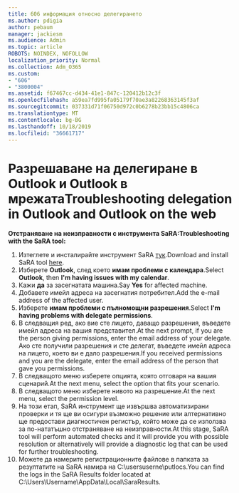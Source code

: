 ```yaml
---
title: 606 информация относно делегирането
ms.author: pdigia
author: pebaum
manager: jackiesm
ms.audience: Admin
ms.topic: article
ROBOTS: NOINDEX, NOFOLLOW
localization_priority: Normal
ms.collection: Adm_O365
ms.custom:
- "606"
- "3800004"
ms.assetid: f67467cc-d434-41e1-847c-120412b12c3f
ms.openlocfilehash: a59ea7fd995fa05179f70ae3a82268363145f3af
ms.sourcegitcommit: 037331d71f06750d972c0b6278b23bb15c4806ca
ms.translationtype: MT
ms.contentlocale: bg-BG
ms.lasthandoff: 10/18/2019
ms.locfileid: "36661717"
---
```

# <a name="troubleshooting-delegation-in-outlook-and-outlook-on-the-web"></a><span data-ttu-id="4402d-102">Разрешаване на делегиране в Outlook и Outlook в мрежата</span><span class="sxs-lookup"><span data-stu-id="4402d-102">Troubleshooting delegation in Outlook and Outlook on the web</span></span>

<span data-ttu-id="4402d-103">**Отстраняване на неизправности с инструмента SaRA:**</span><span class="sxs-lookup"><span data-stu-id="4402d-103">**Troubleshooting with the SaRA tool:**</span></span>

1. <span data-ttu-id="4402d-104">Изтеглете и инсталирайте инструмент SaRA [тук](https://aka.ms/SaRA-SkypeForBusinessSignIn).</span><span class="sxs-lookup"><span data-stu-id="4402d-104">Download and install SaRA tool [here](https://aka.ms/SaRA-SkypeForBusinessSignIn).</span></span>
1. <span data-ttu-id="4402d-105">Изберете **Outlook**, след което **имам проблеми с календара**.</span><span class="sxs-lookup"><span data-stu-id="4402d-105">Select **Outlook**, then **I'm having issues with my calendar**.</span></span>
1. <span data-ttu-id="4402d-106">Кажи **да** за засегнатата машина.</span><span class="sxs-lookup"><span data-stu-id="4402d-106">Say **Yes** for affected machine.</span></span>
1. <span data-ttu-id="4402d-107">Добавете имейл адреса на засегнатия потребител.</span><span class="sxs-lookup"><span data-stu-id="4402d-107">Add the e-mail address of the affected user.</span></span>
1. <span data-ttu-id="4402d-108">Изберете **имам проблеми с пълномощни разрешения**.</span><span class="sxs-lookup"><span data-stu-id="4402d-108">Select **I'm having problems with delegate permissions**.</span></span>
1. <span data-ttu-id="4402d-109">В следващия ред, ако вие сте лицето, даващо разрешения, въведете имейл адреса на вашия представител.</span><span class="sxs-lookup"><span data-stu-id="4402d-109">At the next prompt, if you are the person giving permissions, enter the email address of your delegate.</span></span> <span data-ttu-id="4402d-110">Ако сте получили разрешения и сте делегат, въведете имейл адреса на лицето, което ви е дало разрешения.</span><span class="sxs-lookup"><span data-stu-id="4402d-110">If you received permissions and you are the delegate, enter the email address of the person that gave you permissions.</span></span>
1. <span data-ttu-id="4402d-111">В следващото меню изберете опцията, която отговаря на вашия сценарий.</span><span class="sxs-lookup"><span data-stu-id="4402d-111">At the next menu, select the option that fits your scenario.</span></span>
1. <span data-ttu-id="4402d-112">В следващото меню изберете нивото на разрешение.</span><span class="sxs-lookup"><span data-stu-id="4402d-112">At the next menu, select the permission level.</span></span>
1. <span data-ttu-id="4402d-113">На този етап, SaRA инструмент ще извършва автоматизирани проверки и тя ще ви осигури възможно решение или алтернативно ще предостави диагностичен регистър, който може да се използва за по-нататъшно отстраняване на неизправности.</span><span class="sxs-lookup"><span data-stu-id="4402d-113">At this stage, SaRA tool will perform automated checks and it will provide you with possible resolution or alternatively will provide a diagnostic log that can be used for further troubleshooting.</span></span>
1. <span data-ttu-id="4402d-114">Можете да намерите регистрационните файлове в папката за резултатите на SaRA намира на C:\usersuserne\putlocs\.</span><span class="sxs-lookup"><span data-stu-id="4402d-114">You can find the logs in the SaRA Results folder located at C:\Users\Username\AppData\Local\SaraResults.</span></span>
